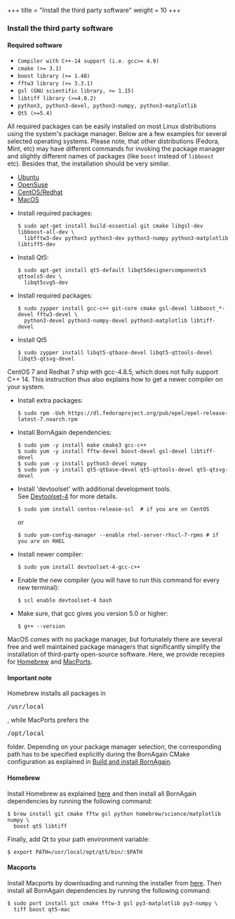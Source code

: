 +++
title = "Install the third party software"
weight = 10
+++

### Install the third party software

#### Required software

* `Compiler with C++-14 support (i.e. gcc>= 4.9)`
* `cmake (>= 3.1)`
* `boost library (>= 1.48)`
* `fftw3 library (>= 3.3.1)`
* `gsl (GNU scientific library, >= 1.15)`
* `libtiff library (>=4.0.2)`
* `python3, python3-devel, python3-numpy, python3-matplotlib`
* `Qt5 (>=5.4)`

All required packages can be easily installed on most Linux distributions using the system's package manager. Below are a few examples for several selected operating systems. Please note, that other distributions (Fedora, Mint, etc) may have different commands for invoking the package manager and slightly different names of packages (like `boost` instead of `libboost` etc). Besides that, the installation should be very similar.

<!-- Nav tabs -->
<ul class="nav nav-tabs" id="OperationSystemTab" role="tablist">
  <li class="nav-item">
    <a class="nav-link active" id="home-tab" data-toggle="tab" href="#Ubuntu" role="tab" aria-controls="ubuntu" aria-selected="true">Ubuntu</a>
  </li>
  <li class="nav-item">
    <a class="nav-link" id="profile-tab" data-toggle="tab" href="#OpenSuse" role="tab" aria-controls="opensuse" aria-selected="false">OpenSuse</a>
  </li>
  <li class="nav-item">
    <a class="nav-link" id="messages-tab" data-toggle="tab" href="#CentOS" role="tab" aria-controls="centos" aria-selected="false">CentOS/Redhat</a>
  </li>
  <li class="nav-item">
    <a class="nav-link" id="messages-tab" data-toggle="tab" href="#MacOS" role="tab" aria-controls="macos" aria-selected="false">MacOS</a>
  </li>
</ul>

<!-- Tab panes -->
<div class="tab-content id="OperationSystemTabContent">
  <div class="tab-pane active" id="Ubuntu" role="tabpanel" aria-labelledby="ubuntu-tab">
    <p><ul><li>Install required packages:
<pre><code>$ sudo apt-get install build-essential git cmake libgsl-dev libboost-all-dev \
  libfftw3-dev python3 python3-dev python3-numpy python3-matplotlib libtiff5-dev</code></pre></li>
    <li>Install Qt5:
<pre><code>$ sudo apt-get install qt5-default libqt5designercomponents5 qttools5-dev \
  libqt5svg5-dev</code></pre></li></ul></p>
  </div>
  <div class="tab-pane" id="OpenSuse" role="tabpanel" aria-labelledby="opensuse-tab">
    <p><ul><li>Install required packages:
<pre><code>$ sudo zypper install gcc-c++ git-core cmake gsl-devel libboost_*-devel fftw3-devel \
  python3-devel python3-numpy-devel python3-matplotlib libtiff-devel</code></pre></li>
    <li>Install Qt5
<pre><code>$ sudo zypper install libqt5-qtbase-devel libqt5-qttools-devel libqt5-qtsvg-devel</code></pre></li></ul></p>
  </div>
  <div class="tab-pane" id="CentOS" role="tabpanel" aria-labelledby="centos-tab">
    <p/>
    <p>CentOS 7 and Redhat 7 ship with gcc-4.8.5, which does not fully support C++ 14. This instruction thus also explains how to get a newer compiler on your system.</p>
    <p><ul><li>Install extra packages:
    <pre><code>$ sudo rpm -Uvh https://dl.fedoraproject.org/pub/epel/epel-release-latest-7.noarch.rpm</code></pre></li>
    <li>Install BornAgain dependencies:
    <pre><code>$ sudo yum -y install make cmake3 gcc-c++
$ sudo yum -y install fftw-devel boost-devel gsl-devel libtiff-devel
$ sudo yum -y install python3-devel numpy 
$ sudo yum -y install qt5-qtbase-devel qt5-qttools-devel qt5-qtsvg-devel</code></pre></li>
    <li>Install 'devtoolset' with additional development tools.<br/>
    See 
<a href="https://www.softwarecollections.org/en/scls/rhscl/devtoolset-4">Devtoolset-4</a>
 for more details.
    <pre><code>$ sudo yum install centos-release-scl  # if you are on CentOS</code></pre>or
    <pre><code>$ sudo yum-config-manager --enable rhel-server-rhscl-7-rpms # if you are on RHEL</code></pre></li>
    <li>Install newer compiler:
    <pre><code>$ sudo yum install devtoolset-4-gcc-c++</code></pre></li>
    <li>Enable the new compiler (you will have to run this command for every new terminal):
    <pre><code>$ scl enable devtoolset-4 bash</code></pre></li>
    <li>Make sure, that gcc gives you version 5.0 or higher:
    <pre><code>$ g++ --version</code></pre></li>
    </ul></p>
  </div>
  <div class="tab-pane" id="MacOS" role="tabpanel" aria-labelledby="macos-tab">
    <p/>
    <p>MacOS comes with no package manager, but fortunately there are several free and well maintained package managers that significantly simplify the installation of third-party open-source software. Here, we provide recepies for <a href=https://brew.sh/>Homebrew</a> and <a href=https://www.macports.org/>MacPorts</a>.</p>
    <h4>Important note</h4>
    <p>Homebrew installs all packages in <pre>/usr/local</pre>, while MacPorts prefers the <pre>/opt/local</pre> folder. Depending on your package manager selection, the corresponding path has to be specified explicitly during the BornAgain CMake configuration as explained in <a href=../build-and-install>Build and install BornAgain<a>.</p>
    <h4>Homebrew</h4>
    <p>Install Homebrew as explained <a href=https://brew.sh/>here</a> and then install all BornAgain dependencies by running the following command:
    <pre><code>$ brew install git cmake fftw gsl python homebrew/science/matplotlib numpy \
  boost qt5 libtiff</code></pre>
    </p>
    <p>Finally, add Qt to your path environment variable:
    <pre><code>$ export PATH=/usr/local/opt/qt5/bin/:$PATH</code></pre></p>
    <h4>Macports</h4>
    <p>Install Macports by downloading and running the installer from <a href=https://www.macports.org/install.php>here</a>. Then install all BornAgain dependencies by running the following command:
    <pre><code>$ sudo port install git cmake fftw-3 gsl py3-matplotlib py3-numpy \
  tiff boost qt5-mac</code></pre>
    </p>
  </div>
</div>

